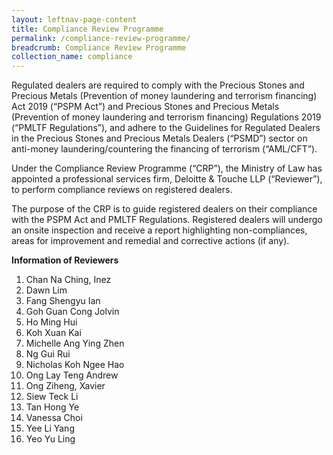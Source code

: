 ```yaml
---
layout: leftnav-page-content
title: Compliance Review Programme
permalink: /compliance-review-programme/
breadcrumb: Compliance Review Programme
collection_name: compliance
---
```


Regulated dealers are required to comply with the Precious Stones and Precious Metals (Prevention of money laundering and terrorism financing) Act 2019 (“PSPM Act”) and Precious Stones and Precious Metals (Prevention of money laundering and terrorism financing) Regulations 2019 (“PMLTF Regulations”), and adhere to the Guidelines for Regulated Dealers in the Precious Stones and Precious Metals Dealers (“PSMD”) sector on anti-money laundering/countering the financing of terrorism (“AML/CFT”).

Under the Compliance Review Programme (“CRP”), the Ministry of Law has appointed a professional services firm, Deloitte & Touche LLP (“Reviewer”), to perform compliance reviews on registered dealers.

The purpose of the CRP is to guide registered dealers on their compliance with the PSPM Act and PMLTF Regulations. Registered dealers will undergo an onsite inspection and receive a report highlighting non-compliances, areas for improvement and remedial and corrective actions (if any).

**Information of Reviewers** <br>
1. Chan Na Ching, Inez
2. Dawn Lim
3. Fang Shengyu Ian
4. Goh Guan Cong Jolvin
5. Ho Ming Hui
6. Koh Xuan Kai
7. Michelle Ang Ying Zhen
8. Ng Gui Rui
9. Nicholas Koh Ngee Hao
10. Ong Lay Teng Andrew
11. Ong Ziheng, Xavier
12. Siew Teck Li
13. Tan Hong Ye
14. Vanessa Choi
15. Yee Li Yang
16. Yeo Yu Ling
